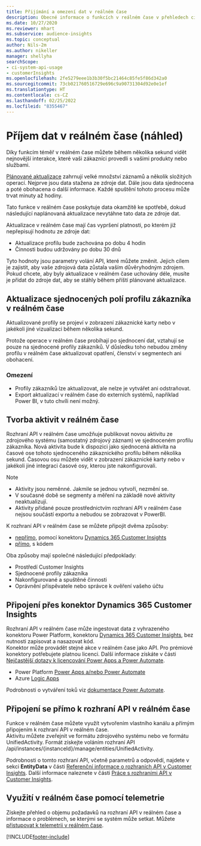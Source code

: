 ```yaml
---
title: Přijímání a omezení dat v reálném čase
description: Obecné informace o funkcích v reálném čase v přehledech cílové skupiny.
ms.date: 10/27/2020
ms.reviewer: mhart
ms.subservice: audience-insights
ms.topic: conceptual
author: Nils-2m
ms.author: nikeller
manager: shellyha
searchScope:
- ci-system-api-usage
- customerInsights
ms.openlocfilehash: 2fe5279eee1b3b30f5bc21464c85fe5f86d342a0
ms.sourcegitcommit: 73cb021760516729e696c9a90731304d92e0e1ef
ms.translationtype: HT
ms.contentlocale: cs-CZ
ms.lasthandoff: 02/25/2022
ms.locfileid: "8355467"
---
```

# <a name="real-time-data-ingestion-preview"></a>Příjem dat v reálném čase (náhled)

Díky funkcím téměř v reálném čase můžete během několika sekund vidět nejnovější interakce, které vaši zákazníci provedli s vašimi produkty nebo službami.

[Plánované aktualizace](system.md#schedule-tab) zahrnují velké množství záznamů a několik složitých operací. Nejprve jsou data stažena ze zdroje dat. Dále jsou data sjednocena a poté obohacena o další informace. Každé spuštění tohoto procesu může trvat minuty až hodiny.

Tato funkce v reálném čase poskytuje data okamžitě ke spotřebě, dokud následující naplánovaná aktualizace nevytáhne tato data ze zdroje dat.

Aktualizace v reálném čase mají čas vypršení platnosti, po kterém již nepřepisují hodnotu ze zdroje dat:

- Aktualizace profilu bude zachována po dobu 4 hodin
- Činnosti budou udržovány po dobu 30 dnů

Tyto hodnoty jsou parametry volání API, které můžete změnit. Jejich cílem je zajistit, aby vaše zdrojová data zůstala vaším důvěryhodným zdrojem. Pokud chcete, aby byly aktualizace v reálném čase uchovány déle, musíte je přidat do zdroje dat, aby se stáhly během příští plánované aktualizace.

## <a name="real-time-update-of-the-unified-customer-profile-fields"></a>Aktualizace sjednocených polí profilu zákazníka v reálném čase

Aktualizované profily se projeví v zobrazení zákaznické karty nebo v jakékoli jiné vizualizaci během několika sekund.

Protože operace v reálném čase probíhají po sjednocení dat, vztahují se pouze na sjednocené profily zákazníků. V důsledku toho nebudou změny profilu v reálném čase aktualizovat opatření, členství v segmentech ani obohacení.

### <a name="limitations"></a>Omezení

- Profily zákazníků lze aktualizovat, ale nelze je vytvářet ani odstraňovat.
- Export aktualizací v reálném čase do externích systémů, například Power BI, v tuto chvíli není možný.

## <a name="real-time-creation-of-activities"></a>Tvorba aktivit v reálném čase

Rozhraní API v reálném čase umožňuje publikovat novou aktivitu ze zdrojového systému (samostatný zdrojový záznam) ve sjednoceném profilu zákazníka. Nová aktivita bude k dispozici jako sjednocená aktivita na časové ose tohoto sjednoceného zákaznického profilu během několika sekund. Časovou osu můžete vidět v zobrazení zákaznické karty nebo v jakékoli jiné integraci časové osy, kterou jste nakonfigurovali.

> [!NOTE]
>
> - Aktivity jsou neměnné. Jakmile se jednou vytvoří, nezmění se.
> - V současné době se segmenty a měření na základě nové aktivity neaktualizují.
> - Aktivity přidané pouze prostřednictvím rozhraní API v reálném čase nejsou součástí exportu a nebudou se zobrazovat v PowerBI.

K rozhraní API v reálném čase se můžete připojit dvěma způsoby:

- [nepřímo](#connect-via-the-dynamics-365-customer-insights-connector), pomocí konektoru [Dynamics 365 Customer Insights](/connectors/customerinsights/)
- [přímo](#connect-directly-to-the-real-time-api), s kódem

Oba způsoby mají společné následující předpoklady:

- Prostředí Customer Insights
- Sjednocené profily zákazníka
- Nakonfigurované a spuštěné činnosti
- Oprávnění přispěvatele nebo správce k ověření vašeho účtu

## <a name="connect-via-the-dynamics-365-customer-insights-connector"></a>Připojení přes konektor Dynamics 365 Customer Insights

Rozhraní API v reálném čase může ingestovat data z vyhrazeného konektoru Power Platform, konektoru [Dynamics 365 Customer Insights](/connectors/customerinsights/), bez nutnosti zapisovat a nasazovat kód.    
Konektor může provádět stejné akce v reálném čase jako API. Pro prémiové konektory potřebujete platnou licenci. Další informace získáte v části [Nejčastější dotazy k licencování Power Apps a Power Automate](/power-platform/admin/powerapps-flow-licensing-faq).

- Power Platform [Power Apps a/nebo Power Automate](/connectors/)
- Azure [Logic Apps](/azure/connectors/apis-list)

Podrobnosti o vytváření toků viz [dokumentace Power Automate](/power-automate/).

## <a name="connect-directly-to-the-real-time-api"></a>Připojení se přímo k rozhraní API v reálném čase

Funkce v reálném čase můžete využít vytvořením vlastního kanálu a přímým připojením k rozhraní API v reálném čase.    
Aktivitu můžete zveřejnit ve formátu zdrojového systému nebo ve formátu UnifiedActivity. Formát získejte voláním rozhraní API /api/instances/{instanceId}/manage/entities/UnifiedActivity.

Podrobnosti o tomto rozhraní API, včetně parametrů a odpovědí, najdete v sekci **EntityData** v části [Referenční informace o rozhraních API v Customer Insights](https://developer.ci.ai.dynamics.com/api-details#api=CustomerInsights). Další informace naleznete v části [Práce s rozhraními API v Customer Insights](apis.md).

## <a name="understand-your-real-time-usage-with-telemetry"></a>Využití v reálném čase pomocí telemetrie

Získejte přehled o objemu požadavků na rozhraní API v reálném čase a informace o problémech, se kterými se systém může setkat. Můžete [přistupovat k telemetrii v reálném čase](system.md#api-usage-tab). 


[!INCLUDE[footer-include](../includes/footer-banner.md)]